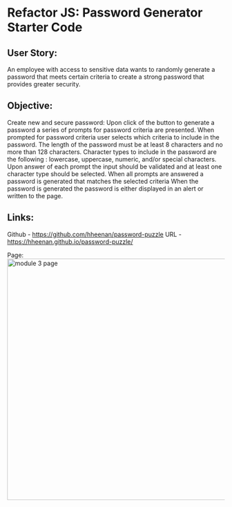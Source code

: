 # Refactor JS: Password Generator Starter Code

## User Story:
An employee with access to sensitive data wants to randomly generate a password that meets certain criteria to create a strong password that provides greater security.

## Objective:
Create new and secure password:
Upon click of the button to generate a password a series of prompts for password criteria are presented.
When prompted for password criteria
user selects which criteria to include in the password.
The length of the password
must be at least 8 characters and no more than 128 characters.
Character types to include in the password are the following : lowercase, uppercase, numeric, and/or special characters.
Upon answer of each prompt the input should be validated and at least one character type should be selected.
When all prompts are answered
a password is generated that matches the selected criteria
When the password is generated the password is either displayed in an alert or written to the page.

## Links:
Github - https://github.com/hheenan/password-puzzle
URL - https://hheenan.github.io/password-puzzle/

Page:
<img width="559" alt="module 3 page" src="https://user-images.githubusercontent.com/102240076/165017898-36991711-8135-4542-9929-0f8cb98b4405.png">
